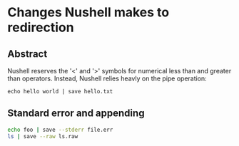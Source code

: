 # Changes Nushell makes to redirection

## Abstract


Nushell reserves the '<' and '>' symbols for numerical less than and greater than
operators. Instead, Nushell relies heavly on the pipe operation:

```
echo hello world | save hello.txt
```


## Standard error and appending

```sh
echo foo | save --stderr file.err
ls | save --raw ls.raw
```

